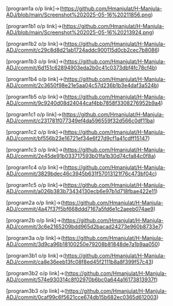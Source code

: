 [program1a o/p link]->(https://github.com/Hmanjulat/H-Manjula-ADJ/blob/main/Screenshot%202025-05-16%20211856.png)

[program1b1 o/p link]->(https://github.com/Hmanjulat/H-Manjula-ADJ/blob/main/Screenshot%202025-05-16%20213924.png)

[program1b2 o/p link]->(https://github.com/Hmanjulat/H-Manjula-ADJ/commit/c29c8d8d21ab1724addc900115d0cb2cec7b8086)

[program1b3 o/p link]->(https://github.com/Hmanjulat/H-Manjula-ADJ/commit/6d151c62894903eda2b0c41c0373dbf4fc78cf4b)

[program1b4 o/p link]->(https://github.com/Hmanjulat/H-Manjula-ADJ/commit/2c3650f98e21e5aa04c57d236b1b3e4daf3a524b)

[program1b5 o/p link]->(https://github.com/Hmanjulat/H-Manjula-ADJ/commit/9c9240d08d24044caf4bb7858f3308276952b9a4)

[program1c1 o/p link]->(https://github.com/Hmanjulat/H-Manjula-ADJ/commit/c231781f077349ef4da596559f32d566c0df11ba)

[program1c2 o/p link]->(https://github.com/Hmanjulat/H-Manjula-ADJ/commit/bf556b23e16721ef34e6f27d9cf1a41cdff15147)

[program1c3 o/p link]->(https://github.com/Hmanjulat/H-Manjula-ADJ/commit/2e45de91b033717593b01fa1b30d74cfa84c0f8a)

[program1c4 o/p link]->(https://github.com/Hmanjulat/H-Manjula-ADJ/commit/3829bdec46c3945b631f57013121f76c473bf04c)

[program1c5 o/p link]->(https://github.com/Hmanjulat/H-Manjula-ADJ/commit/a026b383b73434130ecb6e97b1d718fbae422e11)

[program2a o/p link]->(https://github.com/Hmanjulat/H-Manjula-ADJ/commit/4a47f37f5bf668ddd7167a5fd6e1c2aeeb074ae9)

[program2b o/p link]->(https://github.com/Hmanjulat/H-Manjula-ADJ/commit/3c6e2165209bdd965d2bacad24273e960b8733e7)

[program3a o/p link]->(https://github.com/Hmanjulat/H-Manjula-ADJ/commit/3d9ca96b18100250e79208b81848de7a1b9aa050)

[program3b1 o/p link]->(https://github.com/Hmanjulat/H-Manjula-ADJ/commit/ca8e36eeb13fc08f8ed45f2111b8a8f399f57c43)

[program3b2 o/p link]->(https://github.com/Hmanjulat/H-Manjula-ADJ/commit/574e930314c8f02970b6bc0a644a16173813937f)

[program3b3 o/p link]->(https://github.com/Hmanjulat/H-Manjula-ADJ/commit/0caf99c6f5621cce674db15b682ec0365d612003)
